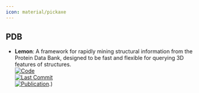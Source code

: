 ```yaml
---
icon: material/pickaxe
---
```



## **PDB**
- **Lemon**: A framework for rapidly mining structural information from the Protein Data Bank, designed to be fast and flexible for querying 3D features of structures.  
	[![Code](https://img.shields.io/github/stars/chopralab/lemon?style=for-the-badge&logo=github)](https://github.com/chopralab/lemon)  
	[![Last Commit](https://img.shields.io/github/last-commit/chopralab/lemon?style=for-the-badge&logo=github)](https://github.com/chopralab/lemon)  
	[![Publication](https://img.shields.io/badge/Publication-Citations:0-blue?style=for-the-badge&logo=bookstack)](https://doi.org/10.1093/bioinformatics/btz178).)  
